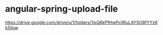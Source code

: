 # angular-spring-upload-file
https://drive.google.com/drive/u/1/folders/1jsQ6kPfHwPclIRuLAYSO8fYYzKk5iluw
